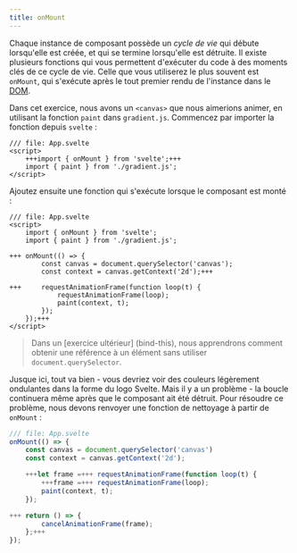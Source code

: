 ```yaml
---
title: onMount
---
```


Chaque instance de composant possède un _cycle de vie_ qui débute lorsqu'elle est créée, et qui se termine lorsqu'elle est détruite. Il existe plusieurs fonctions qui vous permettent d'exécuter du code à des moments clés de ce cycle de vie. Celle que vous utiliserez le plus souvent est `onMount`, qui s'exécute après le tout premier rendu de l'instance dans le <span class="vo">[DOM](SVELTE_SITE_URL/docs/web#dom)</span>.

Dans cet exercice, nous avons un `<canvas>` que nous aimerions animer, en utilisant la fonction `paint` dans `gradient.js`. Commencez par importer la fonction depuis `svelte` :

```svelte
/// file: App.svelte
<script>
	+++import { onMount } from 'svelte';+++
	import { paint } from './gradient.js';
</script>
```

Ajoutez ensuite une fonction qui s'exécute lorsque le composant est monté :

```svelte
/// file: App.svelte
<script>
	import { onMount } from 'svelte';
	import { paint } from './gradient.js';

+++	onMount(() => {
		const canvas = document.querySelector('canvas');
		const context = canvas.getContext('2d');+++

+++		requestAnimationFrame(function loop(t) {
			requestAnimationFrame(loop);
			paint(context, t);
		});
	});+++
</script>
```

> Dans un [exercice ultérieur] (bind-this), nous apprendrons comment obtenir une référence à un élément sans utiliser `document.querySelector`.

Jusque ici, tout va bien - vous devriez voir des couleurs légèrement ondulantes dans la forme du logo Svelte. Mais il y a un problème - la boucle continuera même après que le composant ait été détruit. Pour résoudre ce problème, nous devons renvoyer une fonction de nettoyage à partir de `onMount` :

```js
/// file: App.svelte
onMount(() => {
	const canvas = document.querySelector('canvas')
	const context = canvas.getContext('2d');

	+++let frame =+++ requestAnimationFrame(function loop(t) {
		+++frame =+++ requestAnimationFrame(loop);
		paint(context, t);
	});

+++	return () => {
		cancelAnimationFrame(frame);
	};+++
});
```
